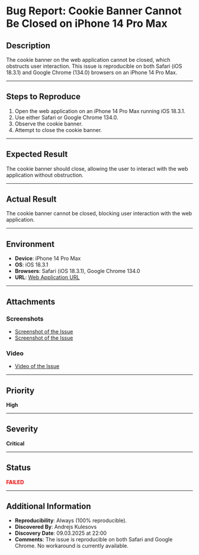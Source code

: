 # Bug Report: Cookie Banner Cannot Be Closed on iPhone 14 Pro Max

## Description
The cookie banner on the web application cannot be closed, which obstructs user interaction. This issue is reproducible on both Safari (iOS 18.3.1) and Google Chrome (134.0) browsers on an iPhone 14 Pro Max.

---

## Steps to Reproduce
1. Open the web application on an iPhone 14 Pro Max running iOS 18.3.1.
2. Use either Safari or Google Chrome 134.0.
3. Observe the cookie banner.
4. Attempt to close the cookie banner.

---

## Expected Result
The cookie banner should close, allowing the user to interact with the web application without obstruction.

---

## Actual Result
The cookie banner cannot be closed, blocking user interaction with the web application.

---

## Environment
- **Device**: iPhone 14 Pro Max
- **OS**: iOS 18.3.1
- **Browsers**: Safari (iOS 18.3.1), Google Chrome 134.0
- **URL**: [Web Application URL](https://lg.lv/majoklim)

---

## Attachments
### Screenshots
- [Screenshot of the Issue](https://github.com/Kulesovs/QA_Testing_Portfolio/blob/main/Projects/Project_001/Logs_Screenshots_and_Videos/Screenshots/Screebshot_1.png)
- [Screenshot of the Issue](https://github.com/Kulesovs/QA_Testing_Portfolio/blob/main/Projects/Project_001/Logs_Screenshots_and_Videos/Screenshots/Screenshot_2.png)

### Video
- [Video of the Issue](https://github.com/Kulesovs/QA_Testing_Portfolio/blob/main/Projects/Project_001/Logs_Screenshots_and_Videos/Videos/Video_001.mp4)

---

## Priority
**High**

---

## Severity
**Critical**

---

## Status
**<span style="color:red;">FAILED</span>**

---

## Additional Information
- **Reproducibility**: Always (100% reproducible).
- **Discovered By**: Andrejs Kulesovs
- **Discovery Date**: 09.03.2025 at 22:00
- **Comments**: The issue is reproducible on both Safari and Google Chrome. No workaround is currently available.